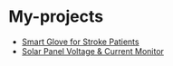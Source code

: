 # My-projects
- [Smart Glove for Stroke Patients](https://github.com/Vasantharajan18/Smart-Glove-for-Stroke-rehabilitation.git)
- [Solar Panel Voltage & Current Monitor](https://github.com/Vasantharajan18/Measuring-of-Voltage-and-Current-in-a-Solar-Panel.git)
